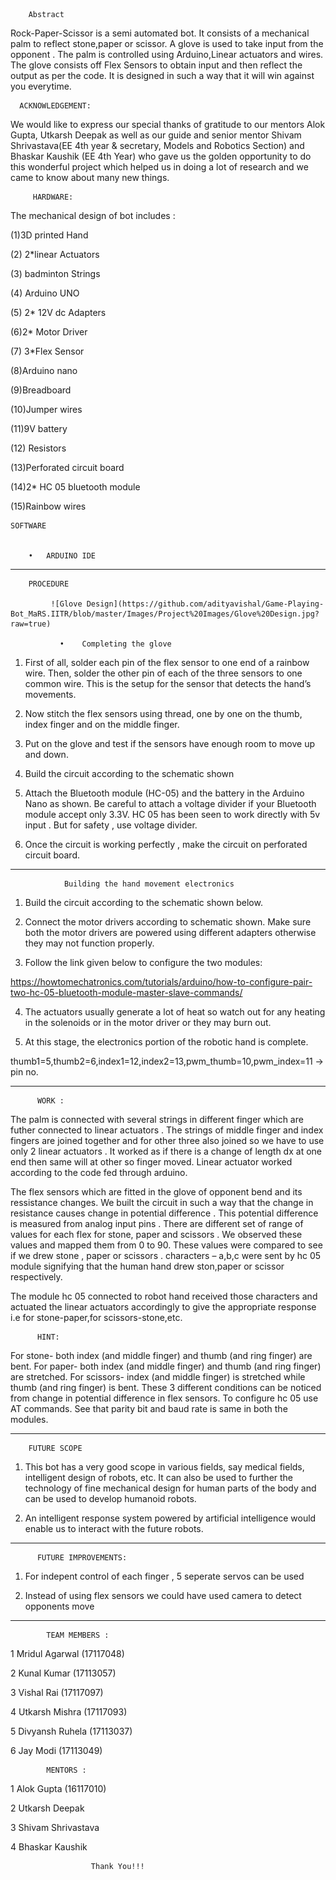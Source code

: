 
        Abstract

Rock-Paper-Scissor is a semi automated bot. It consists of a mechanical palm to reflect stone,paper or scissor. A glove is used to take input from the opponent . The palm is controlled using Arduino,Linear actuators and wires. The glove consists off Flex Sensors to obtain input and then reflect the output as per the code. It is designed in such a way that it will win against you everytime.

      ACKNOWLEDGEMENT:

We would like to express our special thanks of gratitude to our mentors Alok Gupta, Utkarsh Deepak as well as our guide and senior mentor Shivam Shrivastava(EE 4th year & secretary, Models and Robotics Section) and Bhaskar Kaushik (EE 4th Year) who gave us the golden opportunity to do this wonderful project which helped us in doing a lot of research and we came to know about many new things.

         HARDWARE:

The mechanical design of bot includes :

 (1)3D printed Hand

(2) 2*linear Actuators

(3) badminton Strings

(4) Arduino  UNO

(5) 2*	12V dc Adapters

(6)2* Motor Driver

(7) 3*Flex Sensor

(8)Arduino nano

(9)Breadboard

(10)Jumper wires

(11)9V battery		

(12) Resistors		
		
(13)Perforated circuit board

(14)2* HC 05 bluetooth module

(15)Rainbow wires

    SOFTWARE

        
        •	ARDUINO IDE


---------------------------------------------------------------------------------------------------------------------------------------

        PROCEDURE		

             ![Glove Design](https://github.com/adityavishal/Game-Playing-Bot_MaRS.IITR/blob/master/Images/Project%20Images/Glove%20Design.jpg?raw=true)
               
               •	Completing the glove

1.	First of all, solder each pin of the flex sensor to one end of a rainbow wire. Then, solder the other pin of each of the three sensors to one common wire.
This is the setup for the sensor that detects the hand’s movements.

2.	Now stitch the flex sensors using thread, one by one on the thumb, index finger and on the middle finger.

3.	Put on the glove and test if the sensors have enough room to move up and down.

4.	Build the circuit according to the schematic shown

5.	Attach the Bluetooth module (HC-05) and the battery in the Arduino Nano as shown. Be careful to attach a voltage divider if your 
Bluetooth module accept only 3.3V. HC 05 has been seen to work directly with 5v input . But for safety , use  voltage divider.

6.	Once the circuit is working perfectly , make the circuit on perforated circuit board.

---------------------------------------------------------------------------------------------------------------------------------------

                Building the hand movement electronics

1.	 Build the circuit according to the schematic shown below.

2.	Connect the motor drivers according to schematic shown. Make sure both the motor drivers are powered using different adapters otherwise they may not function properly.

3.	Follow the link given below to configure the two modules:

https://howtomechatronics.com/tutorials/arduino/how-to-configure-pair-two-hc-05-bluetooth-module-master-slave-commands/

4.	The actuators usually generate a lot of heat so watch out for any heating in the solenoids or in the motor driver or they may burn out.

5.	At this stage, the electronics portion of the robotic hand is complete.



thumb1=5,thumb2=6,index1=12,index2=13,pwm_thumb=10,pwm_index=11		-> pin no.

---------------------------------------------------------------------------------------------------------------------------------------

          WORK :

The palm is connected with several strings in different finger which are futher connected to linear actuators . The strings of middle finger and index fingers are joined together and for other three also joined so we have to use only 2 linear actuators . It worked as if there is a change of length dx at one end then same will at other so finger moved. Linear actuator worked according to the code fed through arduino.

The flex sensors which are fitted in the glove of opponent bend and its ressistance changes. We built the circuit in such a way that the change in resistance causes change in potential difference . This potential difference is measured from analog input pins . There are different set of range of values for each flex for stone, paper and scissors . We observed these values and mapped them from 0 to 90. These values were compared to see if we drew stone , paper or scissors . characters – a,b,c  were sent by hc 05 module signifying that the human hand drew ston,paper or scissor respectively.

The module hc 05 connected to robot hand received those characters and actuated the linear actuators accordingly to give the appropriate response i.e for stone-paper,for scissors-stone,etc.

          HINT: 


For stone- both index (and middle finger) and thumb (and ring finger) are bent.
For paper- both index (and middle finger) and thumb (and ring finger)  are stretched.
For scissors- index (and middle finger)  is stretched while thumb (and ring finger) is bent.
These 3 different conditions can be noticed from change in potential difference in flex sensors. 
To configure hc 05 use AT commands. See that parity bit and baud rate is same in both the modules.

---------------------------------------------------------------------------------------------------------------------------------------
        FUTURE SCOPE

1.	This bot has a very good scope in various fields, say medical fields, intelligent design of robots, etc. It can also be used to further the technology of fine mechanical design for human parts of the body and can be used to develop humanoid robots.

2.	An intelligent response system powered by artificial intelligence would enable us to interact with the future robots.


---------------------------------------------------------------------------------------------------------------------------------------

          FUTURE IMPROVEMENTS:

1. For indepent control of each finger , 5 seperate servos can be used

2.  Instead of using flex sensors we could have used camera to detect opponents move

---------------------------------------------------------------------------------------------------------------------------------------

            TEAM MEMBERS :

1 Mridul Agarwal	(17117048)

2 Kunal Kumar		(17113057)

3 Vishal Rai		(17117097)

4 Utkarsh Mishra	(17117093)

5 Divyansh Ruhela	(17113037)

6 Jay Modi		(17113049)

            MENTORS :

1 Alok Gupta		(16117010)

2 Utkarsh Deepak

3 Shivam Shrivastava

4 Bhaskar Kaushik

                      Thank You!!!

